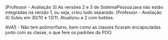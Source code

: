 [Professor - Avaliação 3] As versões 2 e 3 de SistemaPessoa.java não estão integradas na versão 1, ou seja, criou tudo separado.
[Professor - Avaliação 4] Subiu em 30/10 e 13/11. Atualizou a 2 com botões.

AVA5 - Não tem polimorfismo, bem como as classes ficaram encapsuladas junto com as classe, o que fere os padrões da POO.
